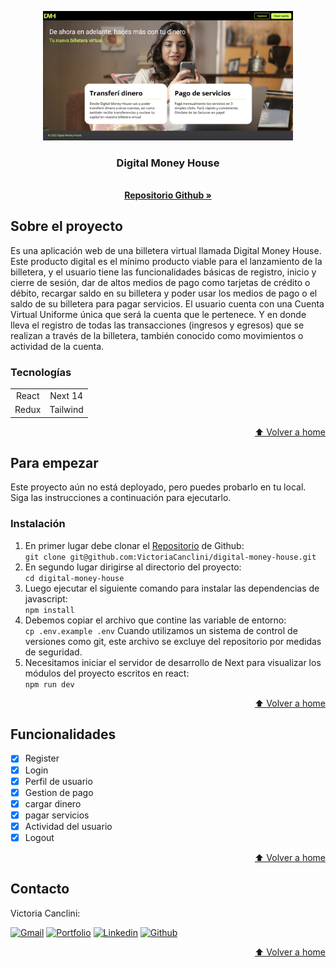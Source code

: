 <a name="home"></a>

<!-- INTRODUCCIÓN -->

<div align="center">
  <a href="#">
    <img src="/public/img/cover-dm.png" alt="Logo" width="400">
  </a>

  <p align="center">
    <h3 align="center">Digital Money House</h3>
    <br />
    <a href="https://github.com/VictoriaCanclini/digital-money-house"><strong>Repositorio Github »</strong></a>
  </p>
</div>

<!-- SOBRE EL PROYECTO -->

## Sobre el proyecto

Es una aplicación web de una billetera virtual llamada Digital Money House.
Este producto digital es el mínimo producto viable para el lanzamiento de la billetera, y el usuario tiene las funcionalidades básicas de registro, inicio y cierre de sesión, dar de altos medios de pago como tarjetas de crédito o débito, recargar saldo en su billetera y poder usar los medios de pago o el saldo de su billetera para pagar servicios.
El usuario cuenta con una Cuenta Virtual Uniforme única que será la cuenta que le pertenece. Y en donde lleva el registro de todas las transacciones (ingresos y egresos) que se realizan a través de la billetera, también conocido como movimientos o actividad de la cuenta.

### Tecnologías

|       |          |
| :---: | :------: |
| React | Next 14  |
| Redux | Tailwind |

<p align="right"><a href="#home">⬆ Volver a home</a></p>

<!-- PARA EMPEZAR -->

## Para empezar

Este proyecto aún no está deployado, pero puedes probarlo en tu local. Siga las instrucciones a continuación para ejecutarlo.

### Instalación

1. En primer lugar debe clonar el <a href="https://github.com/VictoriaCanclini/digital-money-house">Repositorio</a> de Github:
   <br>
   `git clone git@github.com:VictoriaCanclini/digital-money-house.git`
2. En segundo lugar dirigirse al directorio del proyecto:
   <br>
   `cd digital-money-house`
3. Luego ejecutar el siguiente comando para instalar las dependencias de javascript:
   <br>
   `npm install`
4. Debemos copiar el archivo que contine las variable de entorno:
   <br>
   `cp .env.example .env`
   Cuando utilizamos un sistema de control de versiones como git, este archivo se excluye del repositorio por medidas de seguridad.
5. Necesitamos iniciar el servidor de desarrollo de Next para visualizar los módulos del proyecto escritos en react:
   <br>
   `npm run dev`

<p align="right"><a href="#home">⬆ Volver a home</a></p>

<!-- FUNCTIONALITIES -->

## Funcionalidades

- [x] Register
- [x] Login
- [x] Perfil de usuario
- [x] Gestion de pago
- [x] cargar dinero
- [x] pagar servicios
- [x] Actividad del usuario
- [x] Logout

<p align="right"><a href="#home">⬆ Volver a home</a></p>

<!-- CONTACTO -->

## Contacto

<p align="left">

  <p>Victoria Canclini:</p>
  <a href="mailto:vikicanclini@gmail.com" target="_blank" rel="noopener noreferrer">
    <img alt="Gmail" title="gmail" src="https://custom-icon-badges.demolab.com/badge/-vikicanclini@gmail.com-red?style=for-the-badge&logo=mention&logoColor=white"/></a>
  <a href="https://my-portfolio-victoria.vercel.app" target="_blank" rel="noopener noreferrer">
    <img alt="Portfolio" title="Portfolio" src="https://custom-icon-badges.demolab.com/badge/-Portfolio-black?style=for-the-badge&logoColor=white&logo=web"/></a>
  <a href="www.linkedin.com/in/victoriacanclini" target="_blank" rel="noopener noreferrer">
    <img alt="Linkedin" title="linkedin" src="https://custom-icon-badges.demolab.com/badge/-Linkedin-blue?style=for-the-badge&logoColor=white&logo=linkedin"/></a>
  <a href="https://github.com/VictoriaCanclini" target="_blank" rel="noopener noreferrer">
    <img alt="Github" title="Github" src="https://custom-icon-badges.demolab.com/badge/-Github-grey?style=for-the-badge&logoColor=white&logo=github"/></a>

</p>

<p align="right"><a href="#home">⬆ Volver a home</a></p>
